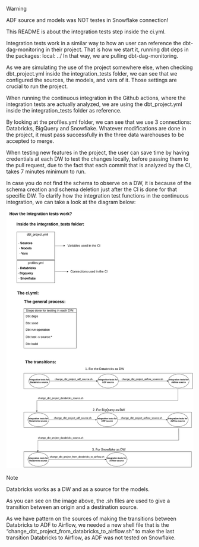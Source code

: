 > [!WARNING]  
> ADF source and models was NOT testes in Snowflake connection!

This README is about the integration tests step inside the ci.yml.

 Integration tests work in a similar way to how an user can reference the dbt-dag-monitoring in their project. That is how we start it, running 
	dbt deps in the packages: local: ../
In that way, we are pulling dbt-dag-monitoring.
 
  As we are simulating the use of the project somewhere else, when checking dbt_project.yml inside the integration_tests folder, we can see that we configured the sources, the models, and vars of it. Those settings are crucial to run the project. 

  When running the continuous integration in the Github actions, where the integration tests are actually analyzed, we are using the dbt_project.yml inside the integration_tests folder as reference.

By looking at the profiles.yml folder, we can see that we use 3 connections: Databricks, BigQuery and Snowflake. Whatever modifications are done in the project, it must pass successfully in the three data warehouses to be accepted to merge.

When testing new features in the project, the user can save time by having credentials at each DW to test the changes locally, before passing them to the pull request, due to the fact that each commit that is analyzed by the CI, takes 7 minutes minimum to run.

In case you do not find the schema to observe on a DW, it is because of the schema creation and schema deletion just after the CI is done for that specific DW.
To clarify how the integration test functions in the continuous integration, we can take a look at the diagram below:

<img src="docs/integration_tests_diagram.png" width="600" />

> [!NOTE]  
> Databricks works as a DW and as a source for the models.

As you can see on the image above, the .sh files are used to give a transition between an origin and a destination source.

As we have pattern on the sources of making the transitions between Databricks to ADF to Airflow, we needed a new shell file that is the “change_dbt_project_from_databricks_to_airflow.sh” to make the last transition Databricks to Airflow, as ADF was not tested on Snowflake.

